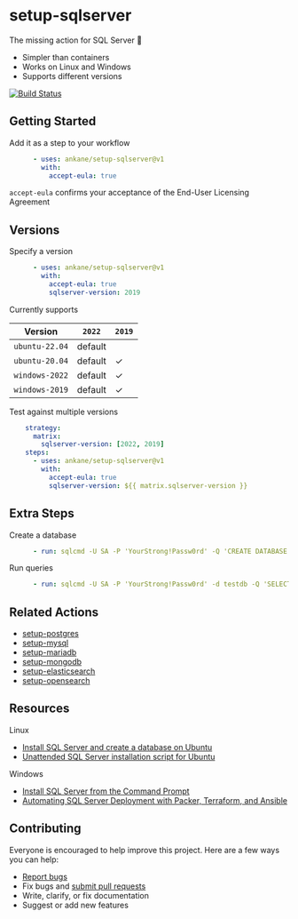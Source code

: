 # setup-sqlserver

The missing action for SQL Server :tada:

- Simpler than containers
- Works on Linux and Windows
- Supports different versions

[![Build Status](https://github.com/ankane/setup-sqlserver/actions/workflows/build.yml/badge.svg)](https://github.com/ankane/setup-sqlserver/actions)

## Getting Started

Add it as a step to your workflow

```yml
      - uses: ankane/setup-sqlserver@v1
        with:
          accept-eula: true
```

`accept-eula` confirms your acceptance of the End-User Licensing Agreement

## Versions

Specify a version

```yml
      - uses: ankane/setup-sqlserver@v1
        with:
          accept-eula: true
          sqlserver-version: 2019
```

Currently supports

Version | `2022` | `2019`
--- | --- | ---
`ubuntu-22.04` | default |
`ubuntu-20.04` | default | ✓
`windows-2022` | default | ✓
`windows-2019` | default | ✓

Test against multiple versions

```yml
    strategy:
      matrix:
        sqlserver-version: [2022, 2019]
    steps:
      - uses: ankane/setup-sqlserver@v1
        with:
          accept-eula: true
          sqlserver-version: ${{ matrix.sqlserver-version }}
```

## Extra Steps

Create a database

```yml
      - run: sqlcmd -U SA -P 'YourStrong!Passw0rd' -Q 'CREATE DATABASE testdb'
```

Run queries

```yml
      - run: sqlcmd -U SA -P 'YourStrong!Passw0rd' -d testdb -Q 'SELECT @@VERSION'
```

## Related Actions

- [setup-postgres](https://github.com/ankane/setup-postgres)
- [setup-mysql](https://github.com/ankane/setup-mysql)
- [setup-mariadb](https://github.com/ankane/setup-mariadb)
- [setup-mongodb](https://github.com/ankane/setup-mongodb)
- [setup-elasticsearch](https://github.com/ankane/setup-elasticsearch)
- [setup-opensearch](https://github.com/ankane/setup-opensearch)

## Resources

Linux

- [Install SQL Server and create a database on Ubuntu](https://docs.microsoft.com/en-us/sql/linux/quickstart-install-connect-ubuntu)
- [Unattended SQL Server installation script for Ubuntu](https://docs.microsoft.com/en-us/sql/linux/sample-unattended-install-ubuntu)

Windows

- [Install SQL Server from the Command Prompt](https://docs.microsoft.com/en-us/sql/database-engine/install-windows/install-sql-server-from-the-command-prompt)
- [Automating SQL Server Deployment with Packer, Terraform, and Ansible](https://eqxtech.com/engineering/automating-sql-server-deployment-with-packer-terraform-and-ansible/)

## Contributing

Everyone is encouraged to help improve this project. Here are a few ways you can help:

- [Report bugs](https://github.com/ankane/setup-sqlserver/issues)
- Fix bugs and [submit pull requests](https://github.com/ankane/setup-sqlserver/pulls)
- Write, clarify, or fix documentation
- Suggest or add new features
